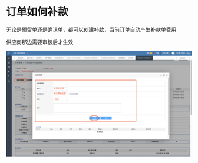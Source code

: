 # 订单如何补款

无论是预留单还是确认单，都可以创建补款，当前订单自动产生补款单费用

供应商那边需要审核后才生效

![](../../.gitbook/assets/image%20%2814%29.png)

